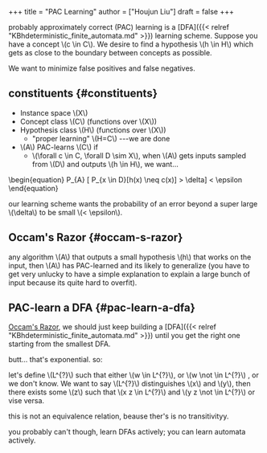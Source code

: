 +++
title = "PAC Learning"
author = ["Houjun Liu"]
draft = false
+++

probably approximately correct (PAC) learning is a [DFA]({{< relref "KBhdeterministic_finite_automata.md" >}}) learning scheme. Suppose you have a concept \\(c \in C\\). We desire to find a hypothesis \\(h \in H\\) which gets as close to the boundary between concepts as possible.

We want to minimize false positives and false negatives.


## constituents {#constituents}

-   Instance space \\(X\\)
-   Concept class \\(C\\) (functions over \\(X\\))
-   Hypothesis class \\(H\\) (functions over \\(X\\))
    -   "proper learning" \\(H=C\\) ---we are done
-   \\(A\\) PAC-learns \\(C\\) if
    -   \\(\forall c \in C, \forall D \sim X\\), when \\(A\\) gets inputs sampled from \\(D\\) and outputs \\(h \in H\\), we want...

\begin{equation}
P\_{A} [ P\_{x \in D}[h(x) \neq c(x)] > \delta] < \epsilon
\end{equation}

our learning scheme wants the probability of an error beyond a super large \\(\delta\\) to be small \\(< \epsilon\\).


## Occam's Razor {#occam-s-razor}

any algorithm \\(A\\) that outputs a small hypothesis \\(h\\) that works on the input, then \\(A\\) has PAC-learned and its likely to generalize (you have to get very unlucky to have a simple explanation to explain a large bunch of input because its quite hard to overfit).


## PAC-learn a DFA {#pac-learn-a-dfa}

[Occam's Razor](#occam-s-razor), we should just keep building a [DFA]({{< relref "KBhdeterministic_finite_automata.md" >}}) until you get the right one starting from the smallest DFA.

butt... that's exponential. so:

let's define \\(L^{?}\\) such that either \\(w \in L^{?}\\), or \\(w \not \in L^{?}\\) , or we don't know. We want to say \\(L^{?}\\) distinguishes \\(x\\) and \\(y\\), then there exists some \\(z\\) such that \\(x z \in L^{?}\\) and \\(y z \not \in L^{?}\\) or vise versa.

this is not an equivalence relation, beause ther's  is no transitivityy.

you probably can't though, learn DFAs actively; you can learn automata actively.
